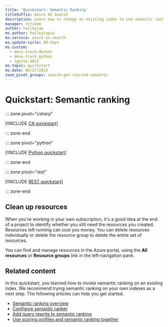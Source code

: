 ```yaml
---
title: 'Quickstart: Semantic Ranking'
titleSuffix: Azure AI Search
description: Learn how to change an existing index to use semantic ranker, which helps rescore search results and promote the most semantically relevant matches.
manager: nitinme
author: haileytap
ms.author: haileytapia
ms.service: azure-ai-search
ms.update-cycle: 90-days
ms.custom:
  - devx-track-dotnet
  - devx-track-python
  - ignite-2023
ms.topic: quickstart
ms.date: 06/27/2025
zone_pivot_groups: search-get-started-semantic
---
```


# Quickstart: Semantic ranking

::: zone pivot="csharp"

[!INCLUDE [C# quickstart](includes/quickstarts/semantic-ranker-csharp.md)]

::: zone-end

::: zone pivot="python"

[!INCLUDE [Python quickstart](includes/quickstarts/semantic-ranker-python.md)]

::: zone-end

::: zone pivot="rest"

[!INCLUDE [REST quickstart](includes/quickstarts/semantic-ranker-rest.md)]

::: zone-end

## Clean up resources

When you're working in your own subscription, it's a good idea at the end of a project to identify whether you still need the resources you created. Resources left running can cost you money. You can delete resources individually or delete the resource group to delete the entire set of resources.

You can find and manage resources in the Azure portal, using the **All resources** or **Resource groups** link in the left-navigation pane.

## Related content

In this quickstart, you learned how to invoke semantic ranking on an existing index. We recommend trying semantic ranking on your own indexes as a next step. The following articles can help you get started.

+ [Semantic ranking overview](semantic-search-overview.md)
+ [Configure semantic ranker ](semantic-how-to-configure.md)
+ [Add query rewrite to semantic ranking](semantic-how-to-query-rewrite.md)
+ [Use scoring profiles and semantic ranking together](semantic-how-to-enable-scoring-profiles.md)
